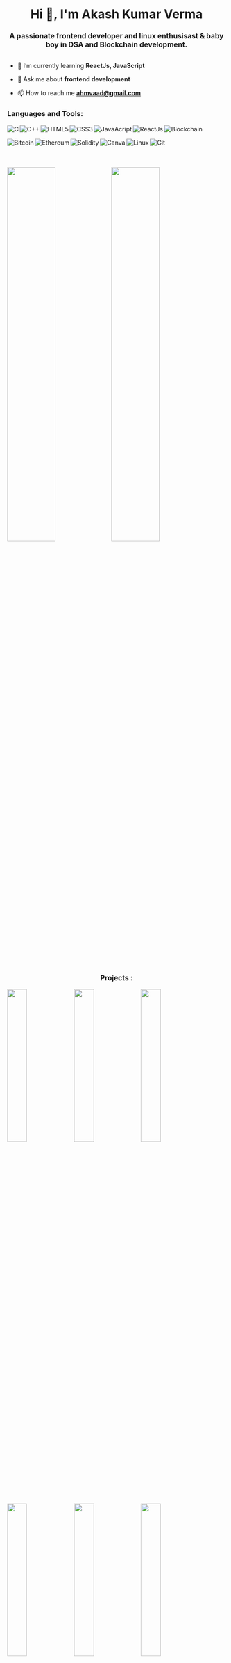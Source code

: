 <h1 align="center">Hi 👋, I'm Akash Kumar Verma</h1>
<h3 align="center">A passionate frontend developer and linux enthusisast & baby boy in DSA and Blockchain development.</h3>

<p align="left"> <a href="https://twitter.com/" target="blank"><img src="https://img.shields.io/twitter/follow/?logo=twitter&style=for-the-badge" alt="" /></a> </p>

- 🌱 I’m currently learning **ReactJs, JavaScript**

- 💬 Ask me about **frontend development**

- 📫 How to reach me **ahmvaad@gmail.com**

<h3 >Languages and Tools:</h3>
<img align="left"  alt="C"  src="https://img.shields.io/badge/c-%2300599C.svg?style=for-the-badge&logo=c&logoColor=white" />
<img align="left"  alt="C++"  src="https://img.shields.io/badge/c++-%2300599C.svg?style=for-the-badge&logo=c%2B%2B&logoColor=white" />
<img align="left"  alt="HTML5"  src="https://img.shields.io/badge/html5-%23E34F26.svg?style=for-the-badge&logo=html5&logoColor=white" />
<img align="left"  alt="CSS3"  src="https://img.shields.io/badge/css3-%231572B6.svg?style=for-the-badge&logo=css3&logoColor=white" />
<img align="left"  alt="JavaAcript"  src="https://img.shields.io/badge/javascript-%23323330.svg?style=for-the-badge&logo=javascript&logoColor=%23F7DF1E" />
<img  align="left"  alt="ReactJs"  src="https://img.shields.io/badge/react-%2320232a.svg?style=for-the-badge&logo=react&logoColor=%2361DAFB" />
<img  alt="Blockchain"  src="https://img.shields.io/badge/blockchain-2F3134?style=for-the-badge&logo=blockchain&logoColor=white" />
<p></p>
<img  align="left" alt="Bitcoin"  src="https://img.shields.io/badge/Bitcoin-000?style=for-the-badge&logo=bitcoin&logoColor=white" />
<img align="left"  alt="Ethereum"  src="https://img.shields.io/badge/Ethereum-3C3C3D?style=for-the-badge&logo=Ethereum&logoColor=white" />
<img align="left"  alt="Solidity"  src="https://img.shields.io/badge/Solidity-%23363636.svg?style=for-the-badge&logo=solidity&logoColor=white" />
<img align="left"  alt="Canva"  src="https://img.shields.io/badge/Canva-%2300C4CC.svg?style=for-the-badge&logo=Canva&logoColor=white" />
<img align="left"  alt="Linux"  src="https://img.shields.io/badge/Linux%20Mint-87CF3E?style=for-the-badge&logo=Linux%20Mint&logoColor=white" />
<img  alt="Git"  src="https://img.shields.io/badge/git-%23F05033.svg?style=for-the-badge&logo=git&logoColor=white" />

</br></br>
<img align="left" width="47%"  src="https://github-readme-stats.vercel.app/api?username=AkashKumar-0&theme=rose_pine&show_icons=true" />
<img width="47%"  src="https://github-readme-stats.vercel.app/api/top-langs/?username=AkashKumar-0&theme=rose_pine&layout=compact" />

<h3 align="center">Projects : </h3>

<a  href="https://akashkumar-0.github.io/Bankist-Web-Page.github.io/">
  <img width="30%"  align="left" src="https://github-readme-stats.vercel.app/api/pin/?username=AkashKumar-0&theme=rose_pine&repo=Bankist-Web-Page.github.io" />
</a>
<a  href="https://akashkumar-0.github.io/Figma-Project/">
  <img width="30%" align="left" src="https://github-readme-stats.vercel.app/api/pin/?username=AkashKumar-0&theme=rose_pine&repo=Figma-Project" />
</a>
<a   href="https://github.com/AkashKumar-0/fbClone.github.io">
  <img width="30%"  src="https://github-readme-stats.vercel.app/api/pin/?username=AkashKumar-0&theme=rose_pine&repo=fbClone.github.io" />
</a>
<p></p>
<a   href="https://akashkumar-0.github.io/Pig-Game/">
  <img width="30%"  align="left" src="https://github-readme-stats.vercel.app/api/pin/?username=AkashKumar-0&theme=rose_pine&repo=Pig-Game" />
</a>
<a  href="https://github.com/AkashKumar-0/lottery-smart-contract">
  <img width="30%"  align="left" src="https://github-readme-stats.vercel.app/api/pin/?username=AkashKumar-0&theme=rose_pine&repo=lottery-smart-contract" />
</a>
<a   href="https://github.com/AkashKumar-0/crowd-funding">
  <img width="30%" src="https://github-readme-stats.vercel.app/api/pin/?username=AkashKumar-0&theme=rose_pine&repo=crowd-funding" />
  </a>
<p></p>
  <a   href="https://github.com/AkashKumar-0/ranPassword.github.io">
  <img width="30%"  align="left" src="https://github-readme-stats.vercel.app/api/pin/?username=AkashKumar-0&theme=rose_pine&repo=ranPassword.github.io" />
  </a>
    <a   href="https://akashkumar-0.github.io/bankist-webPage.github.io/">
  <img width="30%"  align="left" src="https://github-readme-stats.vercel.app/api/pin/?username=AkashKumar-0&theme=rose_pine&repo=bankist-webPage.github.io" />
  </a>
    <a   href="https://github.com/AkashKumar-0/Monster-Rolodex">
  <img width="30%"   src="https://github-readme-stats.vercel.app/api/pin/?username=AkashKumar-0&theme=rose_pine&repo=Monster-Rolodex" />
  </a>

<h3  align="center">Connect with me:</h3>
<div align="center"   >
<a href="https://linkedin.com/in/akash kumar verma" target="blank">
  <img align="center" src="https://img.shields.io/badge/linkedin-%230077B5.svg?style=for-the-badge&logo=linkedin&logoColor=white" alt="akash kumar verma" /></a> &nbsp;&nbsp;&nbsp;&nbsp;
<a href="mailto:ahmvaad@gmail.com?subject=Hello%20Ileri,%20From%20Github">
  <img align="center"  src="https://img.shields.io/badge/gmail-%23D14836.svg?&style=for-the-badge&logo=gmail&logoColor=white" /></a>&nbsp;&nbsp;&nbsp;&nbsp;
</div>


